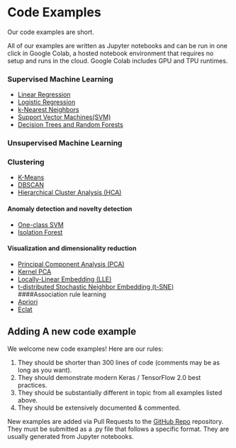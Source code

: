 # Code Examples
Our code examples are short.

All of our examples are written as Jupyter notebooks and can be run in one click in Google Colab, a hosted notebook environment that requires no setup and runs in the cloud. Google Colab includes GPU and TPU runtimes.

### Supervised Machine Learning
* [Linear Regression](Examples/linear.md)<br>
* [Logistic Regression](Examples/logistic.md)<br>
* [k-Nearest Neighbors](Examples/k-nearest.md)<br>
* [Support Vector Machines(SVM)](Examples/svm.md)<br>
* [Decision Trees and Random Forests](Examples/decision_tree.md)<br>


### Unsupervised Machine Learning
### Clustering
* [K-Means]()<br> 
* [DBSCAN]()<br>
* [Hierarchical Cluster Analysis (HCA)]()<br>
#### Anomaly detection and novelty detection<br>
* [One-class SVM]()<br>
* [Isolation Forest]( )<br>
#### Visualization and dimensionality reduction<br>
* [Principal Component Analysis (PCA)]()<br>
* [Kernel PCA]()<br>
* [Locally-Linear Embedding (LLE)]()<br>
* [t-distributed Stochastic Neighbor Embedding (t-SNE)]()<br>
####Association rule learning</b><br>
* [Apriori]()<br>
* [Eclat]()<br>

## Adding A new code example
We welcome new code examples! Here are our rules:

1. They should be shorter than 300 lines of code (comments may be as long as you want).</li>
1. They should demonstrate modern Keras / TensorFlow 2.0 best practices.</li>
1. They should be substantially different in topic from all examples listed above.</li>
1. They should be extensively documented & commented.</li>

New examples are added via Pull Requests to the [GitHub Repo](https://github.com/Jhansi-27/Sample_Auto) repository.
They must be submitted as a .py file that follows a specific format. They are usually generated from Jupyter notebooks.